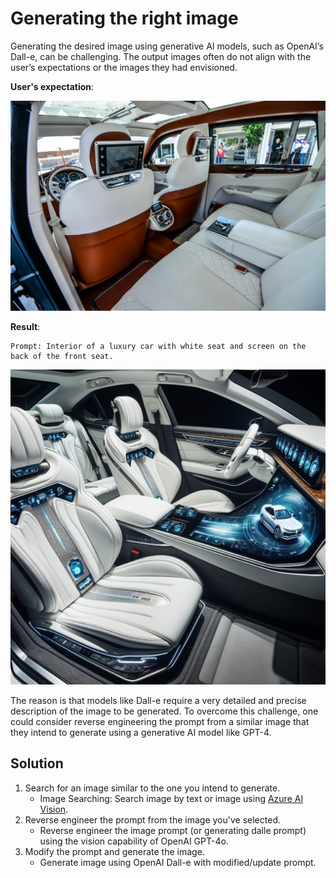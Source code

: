 # Generating the right image

Generating the desired image using generative AI models, such as OpenAI’s Dall-e, can be challenging. The output images often do not align with the user’s expectations or the images they had envisioned.

__User's expectation__:

<img src="./img-sample-car-interior.jpg" alt="luxury car interior" width="600"/>


__Result__:

```
Prompt: Interior of a luxury car with white seat and screen on the back of the front seat.
```

<img src="./img-dalle3-car-interior.jpg" alt="dalle3 luxury car interior" width="600"/>

The reason is that models like Dall-e require a very detailed and precise description of the image to be generated. To overcome this challenge, one could consider reverse engineering the prompt from a similar image that they intend to generate using a generative AI model like GPT-4.

## Solution

1. Search for an image similar to the one you intend to generate.
    - Image Searching: Search image by text or image using [Azure AI Vision](https://azure.microsoft.com/en-us/products/ai-services/ai-vision/).
2. Reverse engineer the prompt from the image you've selected.
    - Reverse engineer the image prompt (or generating dalle prompt) using the vision capability of OpenAI GPT-4o.
3. Modify the prompt and generate the image.
    - Generate image using OpenAI Dall-e with modified/update prompt.